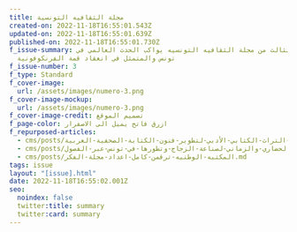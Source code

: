 ```yaml
---
title: مجلة الثقافيه التونسية
created-on: 2022-11-18T16:55:01.543Z
updated-on: 2022-11-18T16:55:01.639Z
published-on: 2022-11-18T16:55:01.730Z
f_issue-summary: العدد الثالث من مجلة الثقافيه التونسيه يواكب الحدث العالمي في
  تونس والمتمثل في انعقاد قمة الفرنكوفونية
f_issue-number: 3
f_type: Standard
f_cover-image:
  url: /assets/images/numero-3.png
f_cover-image-mockup:
  url: /assets/images/numero-3.png
f_cover-image-credit: تصميم الموقع
f_page-color: ازرق فاتح يميل الى الاصفرار
f_repurposed-articles:
  - cms/posts/استضافة-التراث-الكتابي-الأدبي-لتطوير-فنون-الكتابة-الصحفية-العربية.md
  - cms/posts/الاطار-الحضاري-والزماني-لصناعة-الزجاج-وتطورها-في-تونس-عبر-الفصول.md
  - cms/posts/المكتبه-الوطنيه-ترقمن-كامل-اعداد-مجلة-الفكر.md
tags: issue
layout: "[issue].html"
date: 2022-11-18T16:55:02.001Z
seo:
  noindex: false
  twitter:title: summary
  twitter:card: summary
---
```

